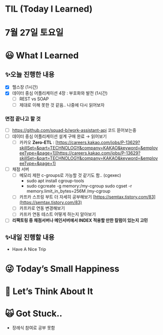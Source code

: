 # TIL (Today I Learned)

# 7월 27일 토요일

# 😃 What I Learned

## ✨오늘 진행한 내용

- [x]  헬스장 (1시간)
- [x]  데이터 중심 어플리케이션 4장 : 부호화와 발전 (1시간)
    - [ ]  REST vs SOAP
    - [ ]  제대로 이해 못한 것 같음.. 나중에 다시 읽어보자

### 면접 끝나고 할 것

- [ ]  https://github.com/squad-b/work-assistant-api 코드 뜯어보는중
- [ ]  데이터 중심 어플리케이션 설계 구매 완료 → 읽어보기
    - [ ]  카카오 **Zero-ETL** : [https://careers.kakao.com/jobs/P-13629?skillSet=&part=TECHNOLOGY&company=KAKAO&keyword=&employeeType=&page=1](https://careers.kakao.com/jobs/P-13629?skillSet=&part=TECHNOLOGY&company=KAKAO&keyword=&employeeType=&page=1)
- [ ]  채점 서버
    - [ ]  메모리 제한 c-groups로 가능할 것 같기도 함.. (cgexec)
        - sudo apt install cgroup-tools
        - sudo cgcreate -g memory:/my-cgroup
        sudo cgset -r memory.limit_in_bytes=256M /my-cgroup
    - [ ]  카프카 스프링 부트 더 자세히 공부해보기 [https://semtax.tistory.com/83](https://semtax.tistory.com/83)
    - [ ]  카프카로 연동 변경해보기
    - [ ]  카프카 연동 테스트 어떻게 하는지 알아보기
- [ ]  **리팩토링 중 채점서버나 메인서버에서 INDEX 적용할 만한 칼럼이 있는지 고민**

## ✨내일 진행할 내용

- Have A Nice Trip

# 😜 Today’s Small Happiness

# 🧐 Let’s Think About It

# 🙀 Got Stuck..

- 장례식 참여로 공부 못함